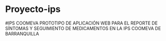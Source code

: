 # Proyecto-ips
#IPS COOMEVA
PROTOTIPO DE APLICACIÓN WEB PARA EL REPORTE DE SÍNTOMAS Y SEGUIMIENTO DE MEDICAMENTOS EN LA IPS COOMEVA DE BARRANQUILLA 
